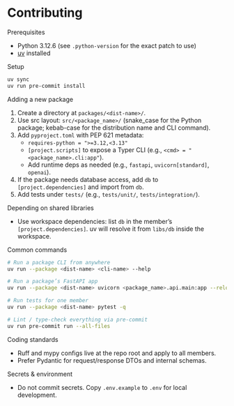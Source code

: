 # Contributing

Prerequisites
- Python 3.12.6 (see `.python-version` for the exact patch to use)
- [uv](https://docs.astral.sh/uv/) installed

Setup

```bash
uv sync
uv run pre-commit install
```

Adding a new package
1. Create a directory at `packages/<dist-name>/`.
2. Use src layout: `src/<package_name>/` (snake_case for the Python package; kebab-case for the distribution name and CLI command).
3. Add `pyproject.toml` with PEP 621 metadata:
   - `requires-python = ">=3.12,<3.13"`
   - `[project.scripts]` to expose a Typer CLI (e.g., `<cmd> = "<package_name>.cli:app"`).
   - Add runtime deps as needed (e.g., `fastapi`, `uvicorn[standard]`, `openai`).
4. If the package needs database access, add `db` to `[project.dependencies]` and import from `db`.
5. Add tests under `tests/` (e.g., `tests/unit/`, `tests/integration/`).

Depending on shared libraries
- Use workspace dependencies: list `db` in the member’s `[project.dependencies]`. uv will resolve it from `libs/db` inside the workspace.

Common commands

```bash
# Run a package CLI from anywhere
uv run --package <dist-name> <cli-name> --help

# Run a package’s FastAPI app
uv run --package <dist-name> uvicorn <package_name>.api.main:app --reload --port 8000

# Run tests for one member
uv run --package <dist-name> pytest -q

# Lint / type-check everything via pre-commit
uv run pre-commit run --all-files
```

Coding standards
- Ruff and mypy configs live at the repo root and apply to all members.
- Prefer Pydantic for request/response DTOs and internal schemas.

Secrets & environment
- Do not commit secrets. Copy `.env.example` to `.env` for local development.
